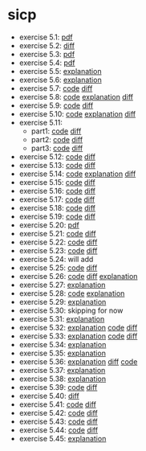 # sicp

* exercise 5.1: [pdf](chapter-5/5.1/ex5.1.pdf)
* exercise 5.2: [diff](https://github.com/nwg/sicp/commit/a6fb6516594f912fb05a09fd34313e44449f16f3)
* exercise 5.3: [pdf](chapter-5/5.1/ex5.3.pdf)
* exercise 5.4: [pdf](chapter-5/5.1/ex5.4.pdf)
* exercise 5.5: [explanation](chapter-5/5.1/ex5.5.md)
* exercise 5.6: [explanation](chapter-5/5.1/ex5.6.md)
* exercise 5.7: [code](https://github.com/nwg/sicp/blob/ex5.7/chapter-5/5.2/base.rkt) [diff](https://github.com/nwg/sicp/commit/dd4caec566899c7e47c4479848a7f7dfeee9cbe9#diff-a1939dfb889925c44b93bae43500a6ee)
* exercise 5.8: [code](https://github.com/nwg/sicp/blob/ex5.8/chapter-5/5.2/base.rkt) [explanation](https://github.com/nwg/sicp/blob/ex5.8/chapter-5/5.2/ex5.8.md) [diff](https://github.com/nwg/sicp/commit/c3f10ce73946f4a3954779b814d39218c8098903#diff-171e2568da8f35af04868f439938d8fb)
* exercise 5.9: [code](https://github.com/nwg/sicp/blob/ex5.9/chapter-5/5.2/base.rkt) [diff](https://github.com/nwg/sicp/commit/f2881cc34e2bf90866d0372af9f1c7412f214436#diff-171e2568da8f35af04868f439938d8fb)
* exercise 5.10: [code](https://github.com/nwg/sicp/blob/ex5.10/chapter-5/5.2/base.rkt) [explanation](https://github.com/nwg/sicp/blob/ex5.10/chapter-5/5.2/ex5.10.md) [diff](https://github.com/nwg/sicp/commit/211d50de1244d675432ed17166305b3c937ace70#diff-171e2568da8f35af04868f439938d8fb)
* exercise 5.11:
    * part1: [code](https://github.com/nwg/sicp/blob/ex5.11-part1/chapter-5/5.2/base.rkt) [diff](https://github.com/nwg/sicp/commit/57c42aa3039678cb81576dfed934256c298997f0#diff-171e2568da8f35af04868f439938d8fb)
    * part2: [code](https://github.com/nwg/sicp/blob/ex5.11-part2/chapter-5/5.2/base.rkt) [diff](https://github.com/nwg/sicp/commit/c121440f2d0559b3e148326fffd286d823323472#diff-171e2568da8f35af04868f439938d8fb)
    * part3: [code](https://github.com/nwg/sicp/blob/ex5.11-part3/chapter-5/5.2/base.rkt) [diff](https://github.com/nwg/sicp/commit/cce98dcd6bf6e082f92afb01c812fad3ff1bc4cf#diff-171e2568da8f35af04868f439938d8fb)
* exercise 5.12: [code](https://github.com/nwg/sicp/blob/ex5.12/chapter-5/5.2/base.rkt) [diff](https://github.com/nwg/sicp/commit/6620223b498f244e2377ebb1a4b647adff02aca4#diff-171e2568da8f35af04868f439938d8fb)
* exercise 5.13: [code](https://github.com/nwg/sicp/blob/ex5.13/chapter-5/5.2/base.rkt) [diff](https://github.com/nwg/sicp/commit/ab21aedfcafd9e55452739e4a4ddd97c136d5fd2#diff-171e2568da8f35af04868f439938d8fb)
* exercise 5.14: [code](https://github.com/nwg/sicp/blob/ex5.14/chapter-5/5.2/base.rkt) [explanation](https://github.com/nwg/sicp/blob/ex5.14/chapter-5/5.2/ex5.14.md) [diff](https://github.com/nwg/sicp/commit/df0bf530af506723ff98084534e15c4f9920fe8d#diff-171e2568da8f35af04868f439938d8fb)
* exercise 5.15: [code](https://github.com/nwg/sicp/blob/ex5.15/chapter-5/5.2/base.rkt) [diff](https://github.com/nwg/sicp/commit/752dc16dbe85d49a4057d0fdd9db532660499676#diff-171e2568da8f35af04868f439938d8fb)
* exercise 5.16: [code](https://github.com/nwg/sicp/blob/ex5.16/chapter-5/5.2/base.rkt) [diff](https://github.com/nwg/sicp/commit/6fd38ded70504dce8b9421c5ca94941f6974f70c#diff-171e2568da8f35af04868f439938d8fb)
* exercise 5.17: [code](https://github.com/nwg/sicp/blob/ex5.17/chapter-5/5.2/base.rkt) [diff](https://github.com/nwg/sicp/commit/bbf471d83abd3fe15e5bbad6a1ae3566ac7e7286#diff-171e2568da8f35af04868f439938d8fb)
* exercise 5.18: [code](https://github.com/nwg/sicp/blob/ex5.18/chapter-5/5.2/base.rkt) [diff](https://github.com/nwg/sicp/commit/0966eca55fd3ce55aa5fb2164269d48a4a6bc3e7#diff-171e2568da8f35af04868f439938d8fb)
* exercise 5.19: [code](https://github.com/nwg/sicp/blob/ex5.19/chapter-5/5.2/base.rkt) [diff](https://github.com/nwg/sicp/commit/3cb24a950b3a1006d8e5b980b4fddfddbac4e3d9)
* exercise 5.20: [pdf](chapter-5/5.3/ex5.20.pdf)
* exercise 5.21: [code](https://github.com/nwg/sicp/blob/ex5.21/chapter-5/3/chapter-5.3.rkt) [diff](https://github.com/nwg/sicp/commit/0d294ef99f0e1eed7b20c156a021821dd01523ed#diff-6d82eacee05886a21968e26e12f49c0b)
* exercise 5.22: [code](https://github.com/nwg/sicp/blob/ex5.22/chapter-5/3/chapter-5.3.rkt) [diff](https://github.com/nwg/sicp/commit/4a4ef95538fa921fb21882cfc1af362e644cf8c2)
* exercise 5.23: [code](https://github.com/nwg/sicp/blob/ex5.23/chapter-5/4/chapter-5.4.rkt) [diff](https://github.com/nwg/sicp/commit/b62c34f91cf81883f771d9dbb0e1ecac7f3e454b#diff-b606f17fa56d029d5bfc7d0e5d1d0cb6)
* exercise 5.24: will add
* exercise 5.25: [code](https://github.com/nwg/sicp/blob/ex5.25/chapter-5/4/chapter-5.4.rkt) [diff](https://github.com/nwg/sicp/commit/9c1beb173df49587c83951773add38a38aa093a1#diff-b606f17fa56d029d5bfc7d0e5d1d0cb6)
* exercise 5.26: [code](https://github.com/nwg/sicp/blob/ex5.26/chapter-5/4/chapter-5.4.rkt) [diff](https://github.com/nwg/sicp/commit/b0412394074742b4cb86af0a856d6a5bdfecef73) [explanation](https://github.com/nwg/sicp/blob/ex5.26/chapter-5/4/ex5.26.md)
* exercise 5.27: [explanation](https://github.com/nwg/sicp/blob/ex5.27/chapter-5/4/ex5.27.md)
* exercise 5.28: [code](https://github.com/nwg/sicp/blob/ex5.28/chapter-5/4/chapter-5.4.rkt) [explanation](https://github.com/nwg/sicp/blob/ex5.28/chapter-5/4/ex5.28.md)
* exercise 5.29: [explanation](https://github.com/nwg/sicp/blob/ex5.29/chapter-5/4/ex5.29.md)
* exercise 5.30: skipping for now
* exercise 5.31: [explanation](https://github.com/nwg/sicp/blob/ex5.31/chapter-5/5/ex5.31.md)
* exercise 5.32: [explanation](https://github.com/nwg/sicp/blob/ex5.32/chapter-5/5/ex5.32.md) [code](https://github.com/nwg/sicp/blob/ex5.32/chapter-5/4/chapter-5.4.rkt) [diff](https://github.com/nwg/sicp/commit/454a5d99657e084351e82f7cae70e6fe249225e4#diff-b606f17fa56d029d5bfc7d0e5d1d0cb6)
* exercise 5.33: [explanation](https://github.com/nwg/sicp/blob/ex5.33/chapter-5/5/ex5.33.md) [code](https://github.com/nwg/sicp/blob/ex5.33/chapter-5/5/compiler.rkt) [diff](https://github.com/nwg/sicp/commit/a76e1c2a1812c138517e4f09ae2387591514a90b#diff-1520bc4ef2b0995ca0ae523d35f5626d)
* exercise 5.34: [explanation](https://github.com/nwg/sicp/blob/ex5.34/chapter-5/5/ex5.34.md)
* exercise 5.35: [explanation](https://github.com/nwg/sicp/blob/ex5.35/chapter-5/5/ex5.35.md)
* exercise 5.36: [explanation](https://github.com/nwg/sicp/blob/ex5.36/chapter-5/5/ex5.36.md) [diff](https://github.com/nwg/sicp/commit/fca6f84f5a32b35fb068dc2dfb02b9208c4e00c6#diff-1520bc4ef2b0995ca0ae523d35f5626d) [code](https://github.com/nwg/sicp/blob/ex5.36/chapter-5/5/compiler.rkt)
* exercise 5.37: [explanation](https://github.com/nwg/sicp/blob/ex5.37/chapter-5/5/ex5.37.md)
* exercise 5.38: [explanation](https://github.com/nwg/sicp/blob/ex5.38/chapter-5/5/ex5.38.md)
* exercise 5.39: [code](https://github.com/nwg/sicp/blob/ex5.39/chapter-5/5/interpreter.rkt) [diff](https://github.com/nwg/sicp/compare/399c2e3c..ex5.39?diff=unified)
* exercise 5.40: [diff](https://github.com/nwg/sicp/commit/1c96670b0cf50e7325a069068d7bfe49f1020762)
* exercise 5.41: [code](https://github.com/nwg/sicp/blob/ex5.41/chapter-5/5/compiler.rkt) [diff](https://github.com/nwg/sicp/commit/aae8433f66f26d4e4cbba4d82b56d5c36db28fc6#diff-1520bc4ef2b0995ca0ae523d35f5626d)
* exercise 5.42: [code](https://github.com/nwg/sicp/blob/ex5.42/chapter-5/5/compiler.rkt) [diff](https://github.com/nwg/sicp/commit/44105d9cbc1af8a977d4003f336c74ac53b40979#diff-1520bc4ef2b0995ca0ae523d35f5626d)
* exercise 5.43: [code](https://github.com/nwg/sicp/blob/ex5.43/chapter-5/5/compiler.rkt) [diff](https://github.com/nwg/sicp/commit/229345799e31b75436f8c6a30a209e55e8ad8053#diff-1520bc4ef2b0995ca0ae523d35f5626d)
* exercise 5.44: [code](https://github.com/nwg/sicp/blob/ex5.44/chapter-5/5/compiler.rkt) [diff](https://github.com/nwg/sicp/commit/2f4e20fd27bd12ede62e5d872fb71b048bf48143#diff-1520bc4ef2b0995ca0ae523d35f5626d)
* exercise 5.45: [explanation](https://github.com/nwg/sicp/blob/ex5.45/chapter-5/5/ex5.45.md)
